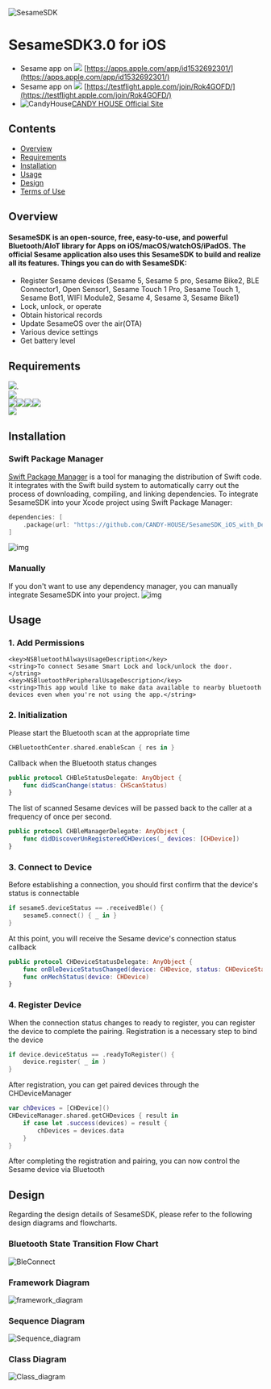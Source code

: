 ![SesameSDK](https://github.com/CANDY-HOUSE/.github/blob/main/profile/images/SesameSDK.png?raw=true)
# SesameSDK3.0 for iOS

- Sesame app on <img src="https://img.shields.io/badge/App Store-000000?logo=apple&logoColor=white"/> [https://apps.apple.com/app/id1532692301/](https://apps.apple.com/app/id1532692301/)
- Sesame app on <img src="https://img.shields.io/badge/TestFlight-0D96F6?logo=app-store&logoColor=white"/> [https://testflight.apple.com/join/Rok4GOFD/](https://testflight.apple.com/join/Rok4GOFD/)
- ![CandyHouse](https://jp.candyhouse.co/cdn/shop/files/3_eea4302e-b1ab-435d-8112-f97d85d5eda2.png?v=1682502225&width=18)[CANDY HOUSE Official Site](https://jp.candyhouse.co/)

## Contents
- [Overview](#overview)
- [Requirements](#requirements)
- [Installation](#installation)
- [Usage](#usage)
- [Design](#design)
- [Terms of Use](#sesamesdk-terms-of-use)

## Overview

#### SesameSDK is an open-source, free, easy-to-use, and powerful Bluetooth/AIoT library for Apps on iOS/macOS/watchOS/iPadOS. The official Sesame application also uses this SesameSDK to build and realize all its features. Things you can do with SesameSDK:

- Register Sesame devices (Sesame 5, Sesame 5 pro, Sesame Bike2, BLE Connector1, Open Sensor1, Sesame Touch 1 Pro, Sesame Touch 1, Sesame Bot1, WIFI Module2, Sesame 4, Sesame 3, Sesame Bike1)
- Lock, unlock, or operate
- Obtain historical records
- Update SesameOS over the air(OTA)
- Various device settings
- Get battery level

## Requirements

<img src="https://img.shields.io/badge/Swift-5.3-FA7343" />.  
<img src="https://img.shields.io/badge/Bluetooth-4.0LE +-0082FC" />  
<img src="https://img.shields.io/badge/iOS-12.0 +-000000" /><img src="https://img.shields.io/badge/macOS-10.15 +-000000" /><img src="https://img.shields.io/badge/watchOS-7.0 +-000000" /><img src="https://img.shields.io/badge/iPadOS-12.0 +-000000" />  
<img src="https://img.shields.io/badge/Xcode-11.0 +-1575F9" />  


## Installation
### Swift Package Manager
[Swift Package Manager](https://www.swift.org/package-manager/) is a tool for managing the distribution of Swift code. It integrates with the Swift build system to automatically carry out the process of downloading, compiling, and linking dependencies.
To integrate SesameSDK into your Xcode project using Swift Package Manager:

```swift
dependencies: [
    .package(url: "https://github.com/CANDY-HOUSE/SesameSDK_iOS_with_DemoApp.git", .branch("master"))
]
```
![img](./doc/src/resources/spm.png)
### Manually
If you don't want to use any dependency manager, you can manually integrate SesameSDK into your project.
![img](./doc/src/resources/manually.png)

## Usage
### 1. Add Permissions
```
<key>NSBluetoothAlwaysUsageDescription</key>
<string>To connect Sesame Smart Lock and lock/unlock the door.</string>
<key>NSBluetoothPeripheralUsageDescription</key>
<string>This app would like to make data available to nearby bluetooth devices even when you're not using the app.</string>
```

### 2. Initialization
Please start the Bluetooth scan at the appropriate time
```swift
CHBluetoothCenter.shared.enableScan { res in }
```
Callback when the Bluetooth status changes
```swift
public protocol CHBleStatusDelegate: AnyObject {
    func didScanChange(status: CHScanStatus)
}
```
The list of scanned Sesame devices will be passed back to the caller at a frequency of once per second.
```swift
public protocol CHBleManagerDelegate: AnyObject {
    func didDiscoverUnRegisteredCHDevices(_ devices: [CHDevice])
}
```
### 3. Connect to Device
Before establishing a connection, you should first confirm that the device's status is connectable
```swift
if sesame5.deviceStatus == .receivedBle() {
    sesame5.connect() { _ in }
}
```
At this point, you will receive the Sesame device's connection status callback
```swift
public protocol CHDeviceStatusDelegate: AnyObject {
    func onBleDeviceStatusChanged(device: CHDevice, status: CHDeviceStatus, shadowStatus: CHDeviceStatus?)
    func onMechStatus(device: CHDevice)
}
```
### 4. Register Device
When the connection status changes to ready to register, you can register the device to complete the pairing. Registration is a necessary step to bind the device
```swift
if device.deviceStatus == .readyToRegister() {
    device.register( _ in )
}
```
After registration, you can get paired devices through the CHDeviceManager
```swift
var chDevices = [CHDevice]()
CHDeviceManager.shared.getCHDevices { result in
    if case let .success(devices) = result {
        chDevices = devices.data
    }
}
```
After completing the registration and pairing, you can now control the Sesame device via Bluetooth

## Design
Regarding the design details of SesameSDK, please refer to the following design diagrams and flowcharts.

### Bluetooth State Transition Flow Chart
![BleConnect](./doc/ref/BleConnect.svg)

### Framework Diagram
![framework_diagram](./doc/src/resources/framework_diagram.png)


### Sequence Diagram
![Sequence_diagram](./doc/src/resources/sequence_diagram.svg)

### Class Diagram
![Class_diagram](./doc/src/resources/class_diagram.svg)


